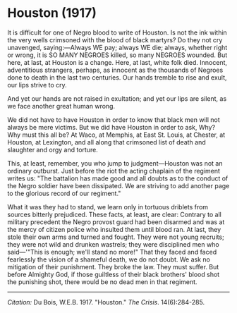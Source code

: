 
# Houston (1917)

It is difficult for one of Negro blood to write of Houston. Is not the ink within the very wells crimsoned with the blood of black martyrs? Do they not cry unavenged, saying:—Always WE pay; always WE die; always, whether right or wrong, it is SO MANY NEGROES killed, so many NEGROES wounded. But here, at last, at Houston is a change. Here, at last, white folk died. Innocent, adventitious strangers, perhaps, as innocent as the thousands of Negroes done to death in the last two centuries. Our hands tremble to rise and exult, our lips strive to cry.

And yet our hands are not raised in exultation; and yet our lips are silent, as we face another great human wrong.

We did not have to have Houston in order to know that black men will not always be mere victims. But we did have Houston in order to ask, Why? Why must this all be? At Waco, at Memphis, at East St. Louis, at Chester, at Houston, at Lexington, and all along that crimsoned list of death and slaughter and orgy and torture.

This, at least, remember, you who jump to judgment—Houston was not an ordinary outburst. Just before the riot the acting chaplain of the regiment writes us: "The battalion has made good and all doubts as to the conduct of the Negro soldier have been dissipated. We are striving to add another page to the glorious record of our regiment."

What it was they had to stand, we learn only in tortuous driblets from sources bitterly prejudiced. These facts, at least, are clear: Contrary to all military precedent the Negro provost guard had been disarmed and was at the mercy of citizen police who insulted them until blood ran. At last, they stole their own arms and turned and fought. They were not young recruits; they were not wild and drunken wastrels; they were disciplined men who said—'"This is enough; we'll stand no more!" That they faced and faced fearlessly the vision of a shameful death, we do not doubt. We ask no mitigation of their punishment. They broke the law. They must suffer. But before Almighty God, if those guiltless of their black brothers' blood shot the punishing shot, there would be no dead men in that regiment.


______________
*Citation:* Du Bois, W.E.B. 1917. "Houston." *The Crisis*. 14(6):284-285.
